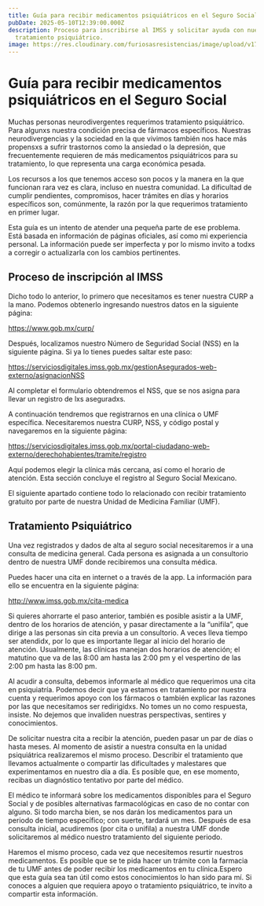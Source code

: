 ```yaml
---
title: Guía para recibir medicamentos psiquiátricos en el Seguro Social
pubDate: 2025-05-10T12:39:00.000Z
description: Proceso para inscribirse al IMSS y solicitar ayuda con nuestro
  tratamiento psiquiátrico.
image: https://res.cloudinary.com/furiosasresistencias/image/upload/v1746902495/medicamentos_qzhw7g.jpg
---
```

# Guía para recibir medicamentos psiquiátricos en el Seguro Social 

Muchas personas neurodivergentes requerimos tratamiento psiquiátrico. Para algunxs nuestra condición precisa de fármacos específicos. Nuestras neurodivergencias y la sociedad en la que vivimos también nos hace más propensxs a sufrir trastornos como la ansiedad o la depresión, que frecuentemente requieren de más medicamentos psiquiátricos para su tratamiento, lo que representa una carga económica pesada. 

Los recursos a los que tenemos acceso son pocos y la manera en la que funcionan rara vez es clara, incluso en nuestra comunidad. La dificultad de cumplir pendientes, compromisos, hacer trámites en días y horarios específicos son, comúnmente, la razón por la que requerimos tratamiento en primer lugar. 

Esta guía es un intento de atender una pequeña parte de ese problema. Está basada en información de páginas oficiales, así como mi experiencia personal. La información puede ser imperfecta y por lo mismo invito a todxs a corregir o actualizarla con los cambios pertinentes. 

## Proceso de inscripción al IMSS 
Dicho todo lo anterior, lo primero que necesitamos es tener nuestra CURP a la mano. Podemos obtenerlo ingresando nuestros datos en la siguiente página:
 
https://www.gob.mx/curp/

Después, localizamos nuestro Número de Seguridad Social (NSS)  en la siguiente página. Si ya lo tienes puedes saltar este paso:

https://serviciosdigitales.imss.gob.mx/gestionAsegurados-web-externo/asignacionNSS

Al completar el formulario obtendremos el NSS, que se nos asigna para llevar un registro de lxs aseguradxs.

A continuación tendremos que registrarnos en una clínica o UMF específica. Necesitaremos nuestra CURP, NSS, y código postal y navegaremos en la siguiente página: 

https://serviciosdigitales.imss.gob.mx/portal-ciudadano-web-externo/derechohabientes/tramite/registro

Aquí podemos elegir la clínica más cercana, así como el horario de atención. Esta sección concluye el registro al Seguro Social Mexicano.

El siguiente apartado contiene todo lo relacionado con recibir tratamiento gratuito por parte de nuestra Unidad de Medicina Familiar (UMF).

## Tratamiento Psiquiátrico 
Una vez registrados y dados de alta al seguro social necesitaremos ir a una consulta de medicina general. Cada persona es asignada a un consultorio dentro de nuestra UMF donde recibiremos una consulta médica.

Puedes hacer una cita en internet o a través de la app. La información para ello se encuentra en la siguiente página: 

http://www.imss.gob.mx/cita-medica

Si quieres ahorrarte el paso anterior, también es posible asistir a la UMF, dentro de los horarios de atención, y pasar directamente a la “unifila”, que dirige a las personas sin cita previa a un consultorio. A veces lleva tiempo ser atendidx, por lo que es importante llegar al inicio del horario de atención. Usualmente, las clínicas manejan dos horarios de atención; el matutino que va de las 8:00 am hasta las 2:00 pm y el vespertino de las 2:00 pm hasta las 8:00 pm.

Al acudir a consulta, debemos informarle al médico que requerimos una cita en psiquiatría. Podemos decir que ya estamos en tratamiento por nuestra cuenta y requerimos apoyo con los fármacos o también explicar las razones por las que necesitamos ser redirigidxs. No tomes un no como respuesta, insiste. No dejemos que invaliden nuestras perspectivas, sentires y conocimientos.

De solicitar nuestra cita a recibir la atención, pueden pasar un par de días o hasta meses. Al momento de asistir a nuestra consulta en la unidad psiquiátrica realizaremos el mismo proceso. Describir el tratamiento que llevamos actualmente o compartir las dificultades y malestares que experimentamos en nuestro día a día. Es posible que, en ese momento, recibas un diagnóstico tentativo por parte del médico.

El médico te informará sobre los medicamentos disponibles para el Seguro Social y de posibles alternativas farmacológicas en caso de no contar con alguno. Si todo marcha bien, se nos darán los medicamentos para un periodo de tiempo específico; con suerte, tardará un mes. Después de esa consulta inicial, acudiremos (por cita o unifila) a nuestra UMF donde solicitaremos al médico nuestro tratamiento del siguiente periodo.

Haremos el mismo proceso, cada vez que necesitemos resurtir nuestros medicamentos. Es posible que se te pida hacer un trámite con la farmacia de tu UMF antes de poder recibir los medicamentos en tu clínica.Espero que esta guía sea tan útil como estos conocimientos lo han sido para mí. Si conoces a alguien que requiera apoyo o tratamiento psiquiátrico, te invito a compartir esta información.
